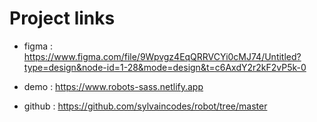 # Project links

- figma : https://www.figma.com/file/9Wpvgz4EqQRRVCYi0cMJ74/Untitled?type=design&node-id=1-28&mode=design&t=c6AxdY2r2kF2vP5k-0

- demo : https://www.robots-sass.netlify.app

- github : https://github.com/sylvaincodes/robot/tree/master
